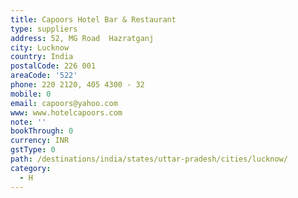 ```yaml
---
title: Capoors Hotel Bar & Restaurant
type: suppliers
address: 52, MG Road  Hazratganj
city: Lucknow
country: India
postalCode: 226 001
areaCode: '522'
phone: 220 2120, 405 4300 - 32
mobile: 0
email: capoors@yahoo.com
www: www.hotelcapoors.com
note: ''
bookThrough: 0
currency: INR
gstType: 0
path: /destinations/india/states/uttar-pradesh/cities/lucknow/
category:
  - H
---
```


